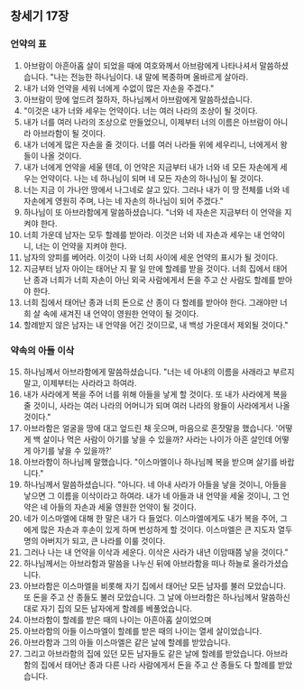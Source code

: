 ## 창세기 17장

### 언약의 표
1. 아브람이 아흔아홉 살이 되었을 때에 여호와께서 아브람에게 나타나셔서 말씀하셨습니다. "나는 전능한 하나님이다. 내 말에 복종하며 올바르게 살아라.
2. 내가 너와 언약을 세워 너에게 수없이 많은 자손을 주겠다."
3. 아브람이 땅에 엎드려 절하자, 하나님께서 아브람에게 말씀하셨습니다.
4. "이것은 내가 너와 세우는 언약이다. 너는 여러 나라의 조상이 될 것이다.
5. 내가 너를 여러 나라의 조상으로 만들었으니, 이제부터 너의 이름은 아브람이 아니라 아브라함이 될 것이다.
6. 내가 너에게 많은 자손을 줄 것이다. 너를 여러 나라들 위에 세우리니, 너에게서 왕들이 나올 것이다.
7. 내가 너에게 언약을 세울 텐데, 이 언약은 지금부터 내가 너와 네 모든 자손에게 세우는 언약이다. 나는 네 하나님이 되며 네 모든 자손의 하나님이 될 것이다.
8. 너는 지금 이 가나안 땅에서 나그네로 살고 있다. 그러나 내가 이 땅 전체를 너와 네 자손에게 영원히 주며, 나는 네 자손의 하나님이 되어 주겠다."
9. 하나님이 또 아브라함에게 말씀하셨습니다. "너와 네 자손은 지금부터 이 언약을 지켜야 한다.
10. 너희 가운데 남자는 모두 할례를 받아라. 이것은 너와 네 자손과 세우는 내 언약이니, 너는 이 언약을 지켜야 한다.
11. 남자의 양피를 베어라. 이것이 나와 너희 사이에 세운 언약의 표시가 될 것이다.
12. 지금부터 남자 아이는 태어난 지 팔 일 만에 할례를 받을 것이다. 너희 집에서 태어난 종과 너희가 너희 자손이 아닌 외국 사람에게서 돈을 주고 산 사람도 할례를 받아야 한다.
13. 너희 집에서 태어난 종과 너희 돈으로 산 종이 다 할례를 받아야 한다. 그래야만 너희 살 속에 새겨진 내 언약이 영원한 언약이 될 것이다.
14. 할례받지 않은 남자는 내 언약을 어긴 것이므로, 내 백성 가운데서 제외될 것이다."
### 약속의 아들 이삭
15. 하나님께서 아브라함에게 말씀하셨습니다. "너는 네 아내의 이름을 사래라고 부르지 말고, 이제부터는 사라라고 하여라.
16. 내가 사라에게 복을 주어 너를 위해 아들을 낳게 할 것이다. 또 내가 사라에게 복을 줄 것이니, 사라는 여러 나라의 어머니가 되며 여러 나라의 왕들이 사라에게서 나올 것이다."
17. 아브라함은 얼굴을 땅에 대고 엎드린 채 웃으며, 마음으로 혼잣말을 했습니다. '어떻게 백 살이나 먹은 사람이 아기를 낳을 수 있을까? 사라는 나이가 아흔 살인데 어떻게 아기를 낳을 수 있을까?'
18. 아브라함이 하나님께 말했습니다. "이스마엘이나 하나님께 복을 받으며 살기를 바랍니다."
19. 하나님께서 말씀하셨습니다. "아니다. 네 아내 사라가 아들을 낳을 것이니, 아들을 낳으면 그 이름을 이삭이라고 하여라. 내가 네 아들과 내 언약을 세울 것이니, 그 언약은 네 아들의 자손과 세울 영원한 언약이 될 것이다.
20. 네가 이스마엘에 대해 한 말은 내가 다 들었다. 이스마엘에게도 내가 복을 주어, 그에게 많은 자손과 후손이 있게 하며 번성하게 할 것이다. 이스마엘은 큰 지도자 열두 명의 아버지가 되고, 큰 나라를 이룰 것이다.
21. 그러나 나는 내 언약을 이삭과 세운다. 이삭은 사라가 내년 이맘때쯤 낳을 것이다."
22. 하나님께서는 아브라함과 말씀을 나누신 뒤에 아브라함을 떠나 하늘로 올라가셨습니다.
23. 아브라함은 이스마엘을 비롯해 자기 집에서 태어난 모든 남자를 불러 모았습니다. 또 돈을 주고 산 종들도 불러 모았습니다. 그 날에 아브라함은 하나님께서 말씀하신 대로 자기 집의 모든 남자에게 할례를 베풀었습니다.
24. 아브라함이 할례를 받은 때의 나이는 아흔아홉 살이었으며
25. 아브라함의 아들 이스마엘이 할례를 받은 때의 나이는 열세 살이었습니다.
26. 아브라함과 그의 아들 이스마엘은 같은 날에 할례를 받았습니다.
27. 그리고 아브라함의 집에 있던 모든 남자들도 같은 날에 할례를 받았습니다. 아브라함의 집에서 태어난 종과 다른 나라 사람에게서 돈을 주고 산 종들도 다 할례를 받았습니다.
